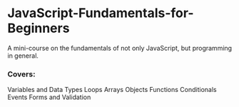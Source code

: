 # JavaScript-Fundamentals-for-Beginners
A mini-course on the fundamentals of not only JavaScript, but programming in general. 

### Covers:
Variables and Data Types
Loops
Arrays
Objects
Functions
Conditionals
Events
Forms and Validation
